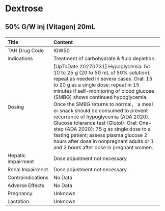 # Dextrose

## 50% G/W inj (Vitagen) 20mL

##### 

| Title              | Content                                                                                                                                                                                                                                                                                                                                                                                                                                                                                                                                                                                       |
|:-------------------|:----------------------------------------------------------------------------------------------------------------------------------------------------------------------------------------------------------------------------------------------------------------------------------------------------------------------------------------------------------------------------------------------------------------------------------------------------------------------------------------------------------------------------------------------------------------------------------------------|
| TAH Drug Code      | IGW50                                                                                                                                                                                                                                                                                                                                                                                                                                                                                                                                                                                         |
| Indications        | Treatment of carbohydrate & fluid depletion.                                                                                                                                                                                                                                                                                                                                                                                                                                                                                                                                                  |
| Dosing             | [UpToDate 20270731] Hypoglycemia: IV: 10 to 25 g (20 to 50 mL of 50% solution); repeat as needed in severe cases. Oral: 15 to 20 g as a single dose; repeat in 15 minutes if self-monitoring of blood glucose (SMBG) shows continued hypoglycemia. Once the SMBG returns to normal， a meal or snack should be consumed to prevent recurrence of hypoglycemia (ADA 2020). Glucose tolerance test (Glutol): Oral: One-step (ADA 2020): 75 g as single dose to a fasting patient; assess plasma glucose 2 hours after dose in nonpregnant adults or 1 and 2 hours after dose in pregnant women. |
| Hepatic Impairment | Dose adjustment not necessary                                                                                                                                                                                                                                                                                                                                                                                                                                                                                                                                                                 |
| Renal Impairment   | Dose adjustment not necessary                                                                                                                                                                                                                                                                                                                                                                                                                                                                                                                                                                 |
| Contraindications  | No Data                                                                                                                                                                                                                                                                                                                                                                                                                                                                                                                                                                                       |
| Adverse Effects    | No Data                                                                                                                                                                                                                                                                                                                                                                                                                                                                                                                                                                                       |
| Pregnancy          | Unknown                                                                                                                                                                                                                                                                                                                                                                                                                                                                                                                                                                                       |
| Lactation          | Unknown                                                                                                                                                                                                                                                                                                                                                                                                                                                                                                                                                                                       |

